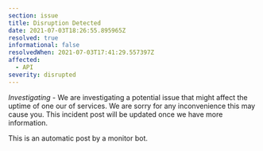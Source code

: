```yaml
---
section: issue
title: Disruption Detected
date: 2021-07-03T18:26:55.895965Z
resolved: true
informational: false
resolvedWhen: 2021-07-03T17:41:29.557397Z
affected:
  - API
severity: disrupted
---
```

*Investigating* - We are investigating a potential issue that might affect the uptime of one our of services. We are sorry for any inconvenience this may cause you. This incident post will be updated once we have more information.

This is an automatic post by a monitor bot.
        